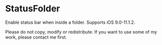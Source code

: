 # StatusFolder
Enable status bar when inside a folder.
Supports iOS 9.0-11.1.2.

Please do not copy, modify or redistribute. If you want to use some of my work, please contact me first.